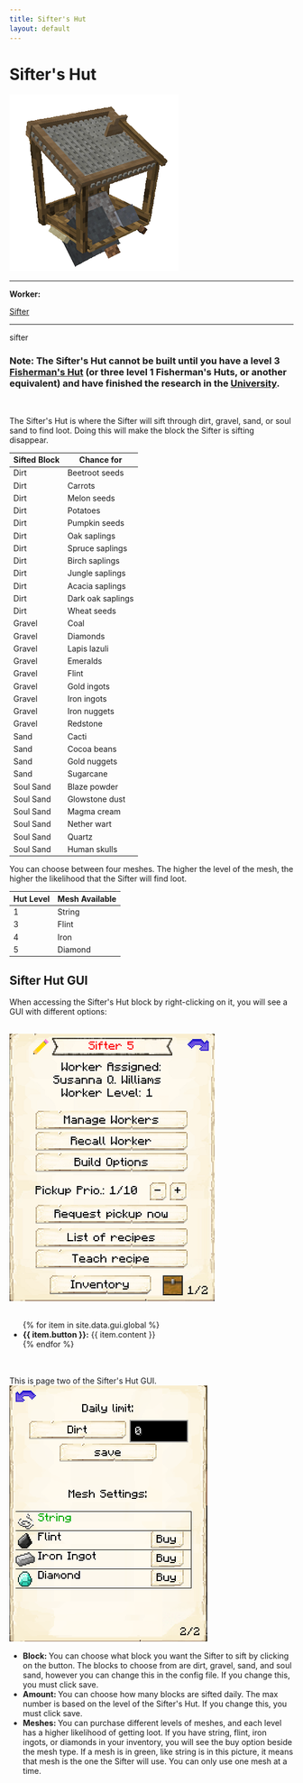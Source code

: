 ```yaml
---
title: Sifter's Hut
layout: default
---
```

# Sifter's Hut

<div class="infobox box text-center">
    <img src="../../assets/images/buildings/sifter.png" alt="Sifter's Hut" />
    <hr />
    <div class="row section-text text-left">
        <div class="col">
        <p><strong>Worker:</strong></p>
        </div>
        <div class="col">
        <p><a href="../workers/sifter">Sifter</a></p>
        </div>
    </div>
    <hr />
    <recipe>sifter</recipe>
</div>

### Note: The Sifter's Hut cannot be built until you have a level 3 [Fisherman's Hut](../../source/buildings/fisherman) (or three level 1 Fisherman's Huts, or another equivalent) and have finished the research in the [University](../../source/buildings/university).
<br>

The Sifter's Hut is where the Sifter will sift through dirt, gravel, sand, or soul sand to find loot. Doing this will make the block the Sifter is sifting disappear. 


| Sifted Block| Chance for |
| ----- | ----- |
| Dirt |	Beetroot seeds
| Dirt |	Carrots
| Dirt |	Melon seeds
| Dirt |	Potatoes
| Dirt |	Pumpkin seeds
| Dirt |	Oak saplings
| Dirt |	Spruce saplings
| Dirt |	Birch saplings
| Dirt |	Jungle saplings
| Dirt |	Acacia saplings
| Dirt |	Dark oak saplings
| Dirt |	Wheat seeds
| Gravel |	Coal
| Gravel |	Diamonds
| Gravel |	Lapis lazuli
| Gravel |	Emeralds
| Gravel |	Flint
| Gravel |	Gold ingots
| Gravel |	Iron ingots
| Gravel |	Iron nuggets
| Gravel |	Redstone
| Sand |	Cacti
| Sand |	Cocoa beans
| Sand |	Gold nuggets
| Sand |	Sugarcane
| Soul Sand |	Blaze powder
| Soul Sand |	Glowstone dust
| Soul Sand |	Magma cream
| Soul Sand |	Nether wart
| Soul Sand |	Quartz
| Soul Sand |	Human skulls


You can choose between four meshes. The higher the level of the mesh, the higher the likelihood that the Sifter will find loot.


| Hut Level | Mesh Available | 
| ----- | ----- | 
| 1         | String         | 
| 3         | Flint          | 
| 4         | Iron           | 
| 5         | Diamond        | 


## Sifter Hut GUI

When accessing the Sifter's Hut block by right-clicking on it, you will see a GUI with different options:

<br>
<div class="row">
  <div class="col-sm-12 col-md">
    <img src="../../assets/images/gui/siftergui1.png" class="img-fluid mx-auto" alt="Sifter GUI">
  </div>
  <div class="col-sm-12 col-md">
    <br>
    <ul>
      {% for item in site.data.gui.global %}
        <li><strong>{{ item.button }}:</strong> {{ item.content }}</li>
      {% endfor %}
    </ul>
  </div>
</div>
<br> <br>
This is page two of the Sifter's Hut GUI.
<br>
<div class="row">
  <div class="col-sm-12 col-md">
    <img src="../../assets/images/gui/sifter_gui2.png" class="img-fluid mx-auto" alt="Sifter GUI">
  </div>
  <div class="col-sm-12 col-md">
    <ul>
     <li><strong>Block: </strong>You can choose what block you want the Sifter to sift by clicking on the button. The blocks to choose from are dirt, gravel, sand, and soul sand, however you can change this in the config file. If you change this, you must click save.</li>
     <li><strong>Amount: </strong>You can choose how many blocks are sifted daily. The max number is based on the level of the Sifter's Hut. If you change this, you must click save.</li>
     <li><strong>Meshes: </strong>You can purchase different levels of meshes, and each level has a higher likelihood of getting loot. If you have string, flint, iron ingots, or diamonds in your inventory, you will see the buy option beside the mesh type. If a mesh is in green, like string is in this picture, it means that mesh is the one the Sifter will use. You can only use one mesh at a time.</li>
    </ul>
  </div>
</div>  
